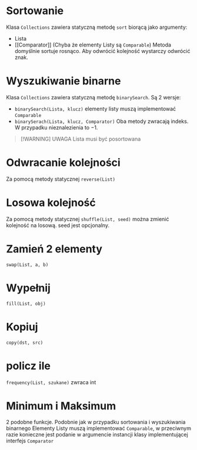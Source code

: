 # Sortowanie
Klasa `Collections` zawiera statyczną metodę `sort` biorącą jako argumenty: 
- Lista
- [[Comparator<T>]] (Chyba że elementy Listy są `Comparable`)
Metoda domyślnie sortuje rosnąco. Aby odwrócić kolejność wystarczy odwrócić znak.
# Wyszukiwanie binarne
Klasa `Collections` zawiera statyczną metodę `binarySearch`.  Są 2 wersje:
- `binarySearch(Lista, klucz)` elementy listy muszą implementować `Comparable`
- `binarySerach(Lista, klucz, Comparator)`
Oba metody zwracają indeks. W przypadku nieznalezienia to $-1$.

> [!WARNING] UWAGA
> Lista musi być posortowana

# Odwracanie kolejności
Za pomocą metody statycznej `reverse(List)`
# Losowa kolejność
Za pomocą metody statycznej `shuffle(List, seed)` można zmienić kolejność na losową. seed jest opcjonalny.
# Zamień 2 elementy
`swap(List, a, b)`
# Wypełnij
`fill(List, obj)`
# Kopiuj
`copy(dst, src)`
# policz ile
`frequency(List, szukane)` zwraca int
# Minimum i Maksimum
2 podobne funkcje. Podobnie jak w przypadku sortowania i wyszukiwania binarnego Elementy Listy muszą implementować `Comparable`, w przeciwnym razie konieczne jest podanie w argumencie instancji klasy implementującej interfejs `Comparator`